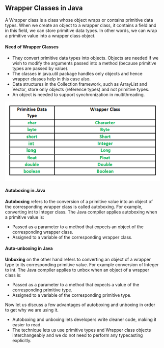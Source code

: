 ## Wrapper Classes in Java
A Wrapper class is a class whose object wraps or contains primitive data types. When we create an object to a wrapper class, it contains a field and in this field, we can store primitive data types. In other words, we can wrap a primitive value into a wrapper class object.

#### Need of Wrapper Classes
 - They convert primitive data types into objects. Objects are needed if we wish to modify the arguments passed into a method (because primitive types are passed by value).
 - The classes in java.util package handles only objects and hence wrapper classes help in this case also.
 - Data structures in the Collection framework, such as ArrayList and Vector, store only objects (reference types) and not primitive types.
 - An object is needed to support synchronization in multithreading.

![Wrapper Classes in Java](./images/Wrapper-Class-in-Java.png)


#### Autoboxing in Java
**Autoboxing** refers to the conversion of a primitive value into an object of the corresponding wrapper class is called autoboxing. For example, converting int to Integer class. The Java compiler applies autoboxing when a primitive value is: 

 - Passed as a parameter to a method that expects an object of the corresponding wrapper class.
 - Assigned to a variable of the corresponding wrapper class.

#### Auto-unboxing in Java
**Unboxing** on the other hand refers to converting an object of a wrapper type to its corresponding primitive value. For example conversion of Integer to int. The Java compiler applies to unbox when an object of a wrapper class is: 
 - Passed as a parameter to a method that expects a value of the corresponding primitive type.
 - Assigned to a variable of the corresponding primitive type.

Now let us discuss a few advantages of autoboxing and unboxing in order to get why we are using it. 

- Autoboxing and unboxing lets developers write cleaner code, making it easier to read.
- The technique lets us use primitive types and Wrapper class objects interchangeably and we do not need to perform any typecasting explicitly.